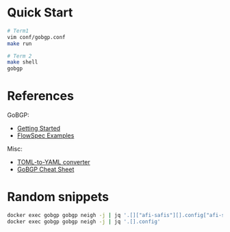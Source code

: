 # Quick Start
```sh
# Term1
vim conf/gobgp.conf
make run

# Term 2
make shell
gobgp
```

# References
GoBGP:
* [Getting Started](https://github.com/osrg/gobgp/blob/master/docs/sources/getting-started.md)
* [FlowSpec Examples](https://github.com/osrg/gobgp/blob/master/docs/sources/flowspec.md)

Misc:
* [TOML-to-YAML converter](https://www.convertsimple.com/convert-toml-to-yaml/)
* [GoBGP Cheat Sheet](https://arthurchiao.art/blog/gobgp-cheat-sheet/)

# Random snippets
```sh
docker exec gobgp gobgp neigh -j | jq '.[]["afi-safis"][].config["afi-safi-name"]'
docker exec gobgp gobgp neigh -j | jq '.[].config'

```